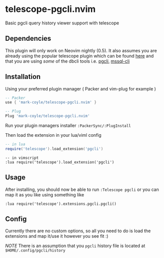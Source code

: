# telescope-pgcli.nvim
Basic pgcli query history viewer support with telescope

## Dependencies

This plugin will only work on Neovim nightly (0.5).
It also assumes you are already using the popular telescope plugin which can be found [here](https://github.com/nvim-telescope/telescope.nvim)
and that you are using _some_ of the dbcli tools i.e. [pgcli](https://github.com/dbcli/pgcli), [mssql-cli](https://github.com/dbcli/mssql-cli)

## Installation

Using your preferred plugin manager ( Packer and vim-plug for example )

```lua
-- Packer
use { 'mark-coyle/telescope-pgcli.nvim' }

-- Plug
Plug 'mark-coyle/telescope-pgcli.nvim'
```

Run your plugin managers installer `:PackerSync/:PlugInstall`

Then load the extension in your lua/viml config

```lua
-- in lua
require('telescope').load_extension('pgcli')
```

```viml
-- in vimscript
:lua require('telescope').load_extension('pgcli')
```

## Usage

After installing, you should now be able to run `:Telescope pgcli` or you can map it as you like using something like

```
:lua require('telescope').extensions.pgcli.pgcli()
```

## Config

Currently there are no custom options, so all you need to do is load the extensions and map it/use it however you see fit :)

*NOTE* There is an assumption that you `pgcli` history file is located at `$HOME/.config/pgcli/history`
